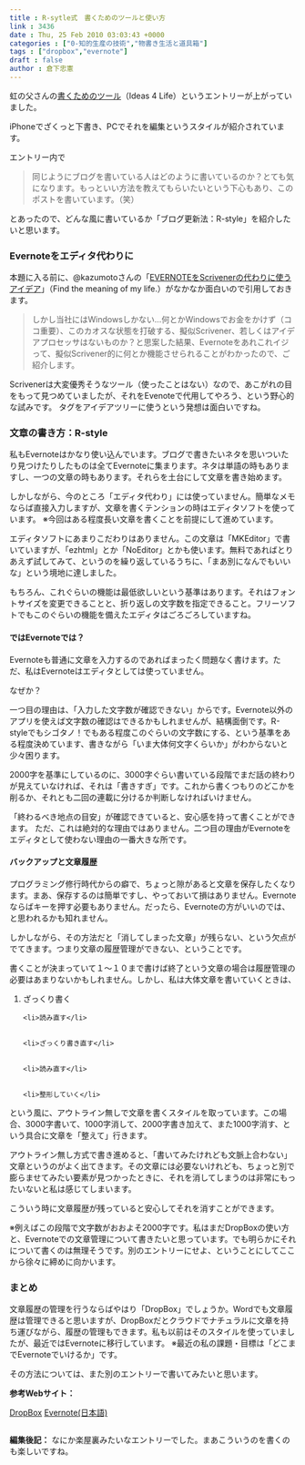 ```yaml
---
title : R-sytle式　書くためのツールと使い方
link : 3436
date : Thu, 25 Feb 2010 03:03:43 +0000
categories : ["0-知的生産の技術","物書き生活と道具箱"]
tags : ["dropbox","evernote"]
draft : false
author : 倉下忠憲
---
```


虹の父さんの<a href="http://ideas4life.jp/2010/02/post-36.html">書くためのツール</a>（Ideas 4 Life）というエントリーが上がっていました。

iPhoneでざくっと下書き、PCでそれを編集というスタイルが紹介されています。

エントリー内で

<blockquote>
同じようにブログを書いている人はどのように書いているのか？とても気になります。もっといい方法を教えてもらいたいという下心もあり、このポストを書いています。（笑）
</blockquote>

とあったので、どんな風に書いているか「ブログ更新法：R-style」を紹介したいと思います。

<h3>Evernoteをエディタ代わりに</h3>
本題に入る前に、@kazumotoさんの「<a href="http://kzs-gtd.blogspot.com/2010/02/evernotescrivener.html">EVERNOTEをScrivenerの代わりに使うアイデア</a>」（Find the meaning of my life.）がなかなか面白いので引用しておきます。

<blockquote>
しかし当社にはWindowsしかない…何とかWindowsでお金をかけず（ココ重要）、このカオスな状態を打破する、擬似Scrivener、若しくはアイデアプロセッサはないものか？と思案した結果、Evernoteをあれこれイジって、擬似Scrivener的に何とか機能させられることがわかったので、ご紹介します。
</blockquote>

Scrivenerは大変優秀そうなツール（使ったことはない）なので、あこがれの目をもって見つめていましたが、それをEvenoteで代用してやろう、という野心的な試みです。
タグをアイデアツリーに使うという発想は面白いですね。

<h3>文章の書き方：R-style</h3>
私もEvernoteはかなり使い込んでいます。ブログで書きたいネタを思いついたり見つけたりしたものは全てEvernoteに集まります。ネタは単語の時もありますし、一つの文章の時もあります。それらを土台にして文章を書き始めます。

しかしながら、今のところ「エディタ代わり」には使っていません。簡単なメモならば直接入力しますが、文章を書くテンションの時はエディタソフトを使っています。
※今回はある程度長い文章を書くことを前提にして進めています。

エディタソフトにあまりこだわりはありません。この文章は「MKEditor」で書いていますが、「ezhtml」とか「NoEditor」とかも使います。無料であればとりあえず試してみて、というのを繰り返しているうちに、「まあ別になんでもいいな」という境地に達しました。

もちろん、これぐらいの機能は最低欲しいという基準はあります。それはフォントサイズを変更できることと、折り返しの文字数を指定できること。フリーソフトでもこのぐらいの機能を備えたエディタはごろごろしていますね。

<h4>ではEvernoteでは？</h4>
Evernoteも普通に文章を入力するのであればまったく問題なく書けます。ただ、私はEvernoteはエディタとしては使っていません。

なぜか？

一つ目の理由は、「入力した文字数が確認できない」からです。Evernote以外のアプリを使えば文字数の確認はできるかもしれませんが、結構面倒です。R-styleでもシゴタノ！でもある程度このぐらいの文字数にする、という基準をある程度決めています、書きながら「いま大体何文字くらいか」がわからないと少々困ります。

2000字を基準にしているのに、3000字ぐらい書いている段階でまだ話の終わりが見えていなければ、それは「書きすぎ」です。これから書くつもりのどこかを削るか、それとも二回の連載に分けるか判断しなければいけません。

「終わるべき地点の目安」が確認できていると、安心感を持って書くことができます。
ただ、これは絶対的な理由ではありません。二つ目の理由がEvernoteをエディタとして使わない理由の一番大きな所です。

<h4>バックアップと文章履歴</h4>
プログラミング修行時代からの癖で、ちょっと隙があると文章を保存したくなります。まあ、保存するのは簡単ですし、やっておいて損はありません。Evernoteならばキーを押す必要もありません。だったら、Evernoteの方がいいのでは、と思われるかも知れません。

しかしながら、その方法だと「消してしまった文章」が残らない、という欠点がでてきます。つまり文章の履歴管理ができない、ということです。

書くことが決まっていて１～１０まで書けば終了という文章の場合は履歴管理の必要はあまりないかもしれません。しかし、私は大体文章を書いていくときは、

<ol>
	<li>ざっくり書く</li>


	<li>読み直す</li>


	<li>ざっくり書き直す</li>


	<li>読み直す</li>


	<li>整形していく</li>
</ol>



という風に、アウトライン無しで文章を書くスタイルを取っています。この場合、3000字書いて、1000字消して、2000字書き加えて、また1000字消す、という具合に文章を「整えて」行きます。

アウトライン無し方式で書き進めると、「書いてみたけれども文脈上合わない」文章というのがよく出てきます。その文章には必要ないけれども、ちょっと別で膨らませてみたい要素が見つかったときに、それを消してしまうのは非常にもったいないと私は感じてしまいます。

こういう時に文章履歴が残っていると安心してそれを消すことができます。

※例えばこの段階で文字数がおおよそ2000字です。私はまだDropBoxの使い方と、Evernoteでの文章管理について書きたいと思っています。でも明らかにそれについて書くのは無理そうです。別のエントリーにせよ、ということにしてここから徐々に締めに向かいます。

<h3>まとめ</h3>
文章履歴の管理を行うならばやはり「DropBox」でしょうか。Wordでも文章履歴は管理できると思いますが、DropBoxだとクラウドでナチュラルに文章を持ち運びながら、履歴の管理もできます。私も以前はそのスタイルを使っていましたが、最近ではEvernoteに移行しています。
※最近の私の課題・目標は「どこまでEvernoteでいけるか」です。

その方法については、また別のエントリーで書いてみたいと思います。

<strong>参考Webサイト：</strong>

<a href="https://www.dropbox.com/">DropBox</a>
<a href="http://www.evernote.com/about/intl/jp/">Evernote(日本語)
</a>
<div class="column">

<strong>編集後記：</strong>
なにか楽屋裏みたいなエントリーでした。まあこういうのを書くのも楽しいですね。
</div>